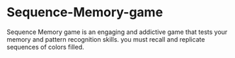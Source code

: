 # Sequence-Memory-game
Sequence Memory game is an engaging and addictive game that tests your memory and pattern recognition skills. you must recall and replicate sequences of colors filled.
